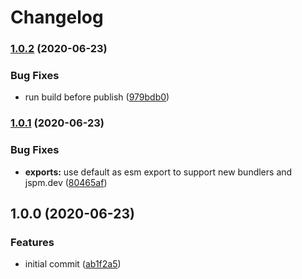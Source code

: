 # Changelog

### [1.0.2](https://www.github.com/kenoxa/svelte-jsx/compare/v1.0.1...v1.0.2) (2020-06-23)


### Bug Fixes

* run build before publish ([979bdb0](https://www.github.com/kenoxa/svelte-jsx/commit/979bdb0e516b5d96c63bd350c6ba68a131842646))

### [1.0.1](https://www.github.com/kenoxa/svelte-jsx/compare/v1.0.0...v1.0.1) (2020-06-23)


### Bug Fixes

* **exports:** use default as esm export to support new bundlers and jspm.dev ([80465af](https://www.github.com/kenoxa/svelte-jsx/commit/80465afd0c265e49a144b356d6c2a77c02a50d4b))

## 1.0.0 (2020-06-23)

### Features

- initial commit ([ab1f2a5](https://www.github.com/kenoxa/svelte-jsx/commit/ab1f2a56a7f929fdbafa27a29e02dad1d38f0b38))
